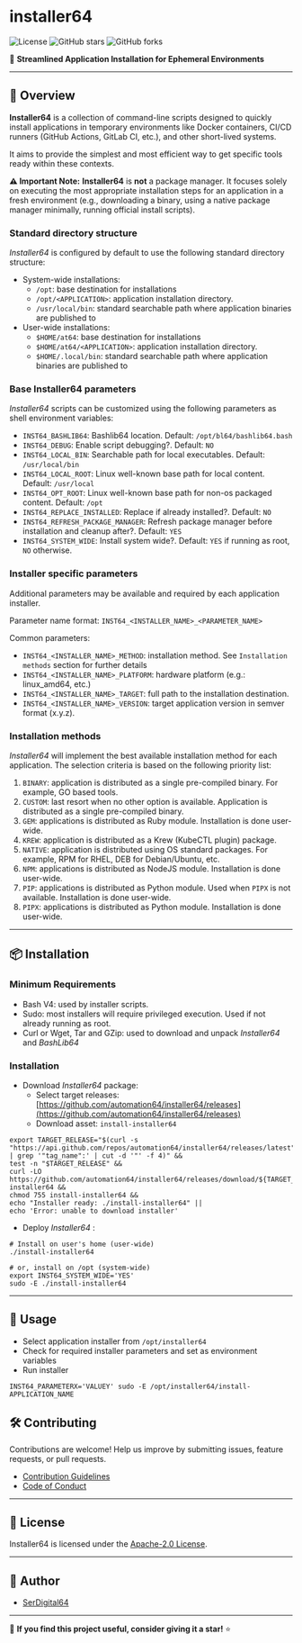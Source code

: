 # installer64

![License](https://img.shields.io/github/license/automation64/installer64)
![GitHub stars](https://img.shields.io/github/stars/automation64/installer64?style=social)
![GitHub forks](https://img.shields.io/github/forks/automation64/installer64?style=social)

🚀 **Streamlined Application Installation for Ephemeral Environments**

---

## 📌 Overview

**Installer64** is a collection of command-line scripts designed to quickly install applications in temporary environments like Docker containers, CI/CD runners (GitHub Actions, GitLab CI, etc.), and other short-lived systems.

It aims to provide the simplest and most efficient way to get specific tools ready within these contexts.

**⚠️ Important Note:** **Installer64** is **not** a package manager. It focuses solely on executing the most appropriate installation steps for an application in a fresh environment (e.g., downloading a binary, using a native package manager minimally, running official install scripts).

### Standard directory structure

_Installer64_ is configured by default to use the following standard directory structure:

- System-wide installations:
  - `/opt`: base destination for installations
  - `/opt/<APPLICATION>`: application installation directory.
  - `/usr/local/bin`: standard searchable path where application binaries are published to
- User-wide installations:
  - `$HOME/at64`: base destination for installations
  - `$HOME/at64/<APPLICATION>`: application installation directory.
  - `$HOME/.local/bin`: standard searchable path where application binaries are published to

### Base Installer64 parameters

_Installer64_ scripts can be customized using the following parameters as shell environment variables:

- `INST64_BASHLIB64`: Bashlib64 location. Default: `/opt/bl64/bashlib64.bash`
- `INST64_DEBUG`: Enable script debugging?. Default: `NO`
- `INST64_LOCAL_BIN`: Searchable path for local executables. Default: `/usr/local/bin`
- `INST64_LOCAL_ROOT`: Linux well-known base path for local content. Default: `/usr/local`
- `INST64_OPT_ROOT`: Linux well-known base path for non-os packaged content. Default: `/opt`
- `INST64_REPLACE_INSTALLED`: Replace if already installed?. Default: `NO`
- `INST64_REFRESH_PACKAGE_MANAGER`: Refresh package manager before installation and cleanup after?. Default: `YES`
- `INST64_SYSTEM_WIDE`: Install system wide?. Default: `YES` if running as root, `NO` otherwise.

### Installer specific parameters

Additional parameters may be available and required by each application installer.

Parameter name format: `INST64_<INSTALLER_NAME>_<PARAMETER_NAME>`

Common parameters:

- `INST64_<INSTALLER_NAME>_METHOD`: installation method. See `Installation methods` section for further details
- `INST64_<INSTALLER_NAME>_PLATFORM`: hardware platform (e.g.: linux_amd64, etc.)
- `INST64_<INSTALLER_NAME>_TARGET`: full path to the installation destination.
- `INST64_<INSTALLER_NAME>_VERSION`: target application version in semver format (x.y.z).

### Installation methods

_Installer64_ will implement the best available installation method for each application.
The selection criteria is based on the following priority list:

1. `BINARY`: application is distributed as a single pre-compiled binary. For example, GO based tools.
1. `CUSTOM`: last resort when no other option is available. Application is distributed as a single pre-compiled binary.
1. `GEM`: applications is distributed as Ruby module. Installation is done user-wide.
1. `KREW`: application is distributed as a Krew (KubeCTL plugin) package.
1. `NATIVE`: application is distributed using OS standard packages. For example, RPM for RHEL, DEB for Debian/Ubuntu, etc.
1. `NPM`: applications is distributed as NodeJS module. Installation is done user-wide.
1. `PIP`: applications is distributed as Python module. Used when `PIPX` is not available. Installation is done user-wide.
1. `PIPX`: applications is distributed as Python module. Installation is done user-wide.

---

## 📦 Installation

### Minimum Requirements

- Bash V4: used by installer scripts.
- Sudo: most installers will require privileged execution. Used if not already running as root.
- Curl or Wget, Tar and GZip: used to download and unpack _Installer64_ and _BashLib64_

### Installation

- Download _Installer64_ package:
  - Select target releases: [https://github.com/automation64/installer64/releases](https://github.com/automation64/installer64/releases)
  - Download asset: `install-installer64`

```shell
export TARGET_RELEASE="$(curl -s "https://api.github.com/repos/automation64/installer64/releases/latest" | grep '"tag_name":' | cut -d '"' -f 4)" &&
test -n "$TARGET_RELEASE" &&
curl -LO https://github.com/automation64/installer64/releases/download/${TARGET_RELEASE}/install-installer64 &&
chmod 755 install-installer64 &&
echo "Installer ready: ./install-installer64" ||
echo 'Error: unable to download installer'
```

- Deploy _Installer64_ :

```shell
# Install on user's home (user-wide)
./install-installer64

# or, install on /opt (system-wide)
export INST64_SYSTEM_WIDE='YES'
sudo -E ./install-installer64
```

---

## 🚀 Usage

- Select application installer from `/opt/installer64`
- Check for required installer parameters and set as environment variables
- Run installer

```shell
INST64_PARAMETERX='VALUEY' sudo -E /opt/installer64/install-APPLICATION_NAME
```

## 🛠 Contributing

Contributions are welcome! Help us improve by submitting issues, feature requests, or pull requests.

- [Contribution Guidelines](https://github.com/automation64/installer64/blob/main/CONTRIBUTING.md)
- [Code of Conduct](https://github.com/automation64/installer64/blob/main/CODE_OF_CONDUCT.md)

---

## 📜 License

Installer64 is licensed under the [Apache-2.0 License](https://www.apache.org/licenses/LICENSE-2.0.txt).

---

## 👤 Author

- [SerDigital64](https://github.com/serdigital64)

---

🌟 **If you find this project useful, consider giving it a star!** ⭐

